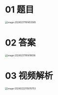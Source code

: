 # 01 题目

<img src="https://cvp.oss-cn-shanghai.aliyuncs.com/picgo/202402171914743.png" alt="image-20240217191453585" style="zoom:50%;" />



# 02 答案

<img src="https://cvp.oss-cn-shanghai.aliyuncs.com/picgo/202402171914338.png" alt="image-20240217191419056" style="zoom: 50%;" />



# 03 视频解析

<img src="https://cvp.oss-cn-shanghai.aliyuncs.com/picgo/202402221150299.png" alt="image-20240222115015753" style="zoom:50%;" />